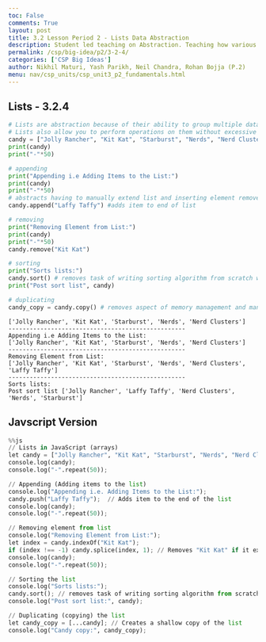 ```yaml
---
toc: False
comments: True
layout: post
title: 3.2 Lesson Period 2 - Lists Data Abstraction
description: Student led teaching on Abstraction. Teaching how various data types can use abstraction for copmutational efficiency.
permalink: /csp/big-idea/p2/3-2-4/
categories: ['CSP Big Ideas']
author: Nikhil Maturi, Yash Parikh, Neil Chandra, Rohan Bojja (P.2)
menu: nav/csp_units/csp_unit3_p2_fundamentals.html
---
```


## Lists - 3.2.4


```python
# Lists are abstraction because of their ability to group multiple data types together, without defining them separately
# Lists also allow you to perform operations on them without excessive loops and checking, resulting in simpler code and efficiency
candy = ["Jolly Rancher", "Kit Kat", "Starburst", "Nerds", "Nerd Clusters"]
print(candy)
print("-"*50)

# appending
print("Appending i.e Adding Items to the List:")
print(candy)
print("-"*50)
# abstracts having to manually extend list and inserting element removes that aspect of memory management
candy.append("Laffy Taffy") #adds item to end of list

# removing
print("Removing Element from List:")
print(candy)
print("-"*50)
candy.remove("Kit Kat")

# sorting
print("Sorts lists:")
candy.sort() # removes task of writing sorting algorithm from scratch with high computational efficiency, n log n.
print("Post sort list", candy)

# duplicating
candy_copy = candy.copy() # removes aspect of memory management and manual iteration to create list, and removes appending operations


```

    ['Jolly Rancher', 'Kit Kat', 'Starburst', 'Nerds', 'Nerd Clusters']
    --------------------------------------------------
    Appending i.e Adding Items to the List:
    ['Jolly Rancher', 'Kit Kat', 'Starburst', 'Nerds', 'Nerd Clusters']
    --------------------------------------------------
    Removing Element from List:
    ['Jolly Rancher', 'Kit Kat', 'Starburst', 'Nerds', 'Nerd Clusters', 'Laffy Taffy']
    --------------------------------------------------
    Sorts lists:
    Post sort list ['Jolly Rancher', 'Laffy Taffy', 'Nerd Clusters', 'Nerds', 'Starburst']


## Javscript Version


```python
%%js
// Lists in JavaScript (arrays)
let candy = ["Jolly Rancher", "Kit Kat", "Starburst", "Nerds", "Nerd Clusters"];
console.log(candy);
console.log("-".repeat(50));

// Appending (Adding items to the list)
console.log("Appending i.e. Adding Items to the List:");
candy.push("Laffy Taffy");  // Adds item to the end of the list
console.log(candy);
console.log("-".repeat(50));

// Removing element from list
console.log("Removing Element from List:");
let index = candy.indexOf("Kit Kat");
if (index !== -1) candy.splice(index, 1); // Removes "Kit Kat" if it exists
console.log(candy);
console.log("-".repeat(50));

// Sorting the list
console.log("Sorts lists:");
candy.sort(); // removes task of writing sorting algorithm from scratch with high computational efficiency, n log n.
console.log("Post sort list:", candy);

// Duplicating (copying) the list
let candy_copy = [...candy]; // Creates a shallow copy of the list
console.log("Candy copy:", candy_copy);
```

<div id="output3"></div>

<script>
// Lists in JavaScript (arrays)
let candy = ["Jolly Rancher", "Kit Kat", "Starburst", "Nerds", "Nerd Clusters"];

// Select the output element
let outputElement3 = document.getElementById("output3");

// Display the initial list
outputElement3.innerHTML = `
  <p><strong>Initial List:</strong> ${candy.join(", ")}</p>
  <p>${"-".repeat(50)}</p>
`;

// Appending (Adding items to the list)
candy.push("Laffy Taffy");  // Adds item to the end of the list
outputElement3.innerHTML += `
  <p><strong>Appending (Adding Items to the List):</strong></p>
  <p>${candy.join(", ")}</p>
  <p>${"-".repeat(50)}</p>
`;

// Removing element from list
let index = candy.indexOf("Kit Kat");
if (index !== -1) candy.splice(index, 1); // Removes "Kit Kat" if it exists
outputElement3.innerHTML += `
  <p><strong>Removing Element from List (Kit Kat):</strong></p>
  <p>${candy.join(", ")}</p>
  <p>${"-".repeat(50)}</p>
`;

// Sorting the list
candy.sort(); // Sorts the list alphabetically
outputElement3.innerHTML += `
  <p><strong>Sorted List:</strong></p>
  <p>${candy.join(", ")}</p>
  <p>${"-".repeat(50)}</p>
`;

// Duplicating (copying) the list
let candy_copy = [...candy]; // Creates a shallow copy of the list
outputElement3.innerHTML += `
  <p><strong>Copied List:</strong></p>
  <p>${candy_copy.join(", ")}</p>
`;
</script>
